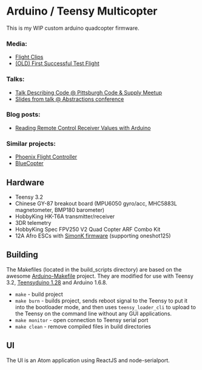# Arduino / Teensy Multicopter

This is my WIP custom arduino quadcopter firmware.

### Media:

- [Flight Clips](https://www.youtube.com/watch?v=sWmG4tUAae0&feature=youtu.be)
- [(OLD) First Successful Test Flight](https://www.youtube.com/watch?v=e4rH2S3EOmw&feature=youtu.be)

### Talks:

- [Talk Describing Code @ Pittsburgh Code & Supply Meetup](https://www.youtube.com/watch?v=CHSYgLfhwUo&t=1947)
- [Slides from talk @ Abstractions conference](http://www.slideshare.net/ryanboland18/abstractions-quadpdf-65109511)

### Blog posts:

- [Reading Remote Control Receiver Values with Arduino](https://ryanboland.com/blog/reading-rc-receiver-values/)

### Similar projects:

- [Phoenix Flight Controller](https://github.com/cTn-dev/Phoenix-FlightController)
- [BlueCopter](https://github.com/baselsw/BlueCopter)

## Hardware

- Teensy 3.2
- Chinese GY-87 breakout board (MPU6050 gyro/acc, MHC5883L magnetometer, BMP180 barometer)
- HobbyKing HK-T6A transmitter/receiver
- 3DR telemetry
- HobbyKing Spec FPV250 V2 Quad Copter ARF Combo Kit
- 12A Afro ESCs with [SimonK firmware](https://github.com/sim-/tgy/releases/tag/2015-09-12)
  (supporting oneshot125)

## Building

The Makefiles (located in the build_scripts directory) are based on the awesome
[Arduino-Makefile](https://github.com/sudar/Arduino-Makefile) project.  They are
modified for use with Teensy 3.2, [Teensyduino 1.28](https://www.pjrc.com/teensy/td_download.html)
and Arduino 1.6.8.

- `make` - build project
- `make burn` - builds project, sends reboot signal to the Teensy to put it into
  the bootloader mode, and then uses `teensy_loader_cli` to upload to the Teensy
  on the command line without any GUI applications.
- `make monitor` - open connection to Teensy serial port
- `make clean` - remove compiled files in build directories

## UI

The UI is an Atom application using ReactJS and node-serialport.
